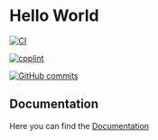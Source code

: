 
# Hello World

[![CI](https://github.com/HoBeZwe/HelloWorld/actions/workflows/CI.yaml/badge.svg?branch=main)](https://github.com/HoBeZwe/HelloWorld/actions/workflows/CI.yaml)

[![cpplint](https://github.com/HoBeZwe/HelloWorld/actions/workflows/CI.yaml/badge.svg?branch=main)](https://github.com/HoBeZwe/HelloWorld/actions/workflows/lintAndFormat.yaml)

[![GitHub commits](https://badgen.net/github/commits/HobeZwe/HelloWorld)](https://GitHub.com/HobeZwe/HelloWorld/commit/)

## Documentation

Here you can find the [Documentation](https://hobezwe.github.io/HelloWorld/dev/)